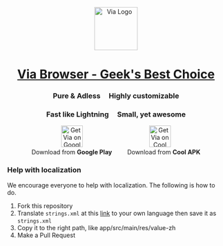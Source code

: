 <div align=center><img src="http://viayoo.com/en/images/logo.png" alt="Via Logo" height="100"/></div>

# <div align=center><a href="http://www.viayoo.com/" title="Via Official Website">Via Browser - Geek's Best Choice</a></div>

### <div align=center>Pure & Adless&nbsp;&nbsp; &nbsp;&nbsp;Highly customizable</div>
### <div align=center>Fast like Lightning&nbsp;&nbsp; &nbsp;&nbsp;Small, yet awesome</div>

<div align=center><a href="https://play.google.com/store/apps/details?id=mark.via.gp" title="Get Via on Google Play"><img src="http://www.gstatic.com/android/market_images/web/favicon_v2.ico" alt="Get Via on Google Play" height="50"/></a>
&nbsp;&nbsp;&nbsp;&nbsp;&nbsp;&nbsp;&nbsp;&nbsp;&nbsp;&nbsp;&nbsp;&nbsp;&nbsp;&nbsp;&nbsp;&nbsp;&nbsp;&nbsp;&nbsp;&nbsp;&nbsp;&nbsp;&nbsp;&nbsp;&nbsp;&nbsp;&nbsp;&nbsp;&nbsp;&nbsp;&nbsp;&nbsp;&nbsp;&nbsp;&nbsp;&nbsp;&nbsp;
<a href="http://www.coolapk.com/apk/mark.via" title="Get Via on Cool APK"><img src="http://www.coolapk.com/static/img/icon.png" alt="Get Via on Cool APK" height="50"/></a></div>

<div align=center>Download from <b>Google Play</b>
&nbsp;&nbsp;&nbsp;&nbsp;&nbsp;&nbsp;&nbsp;
Download from <b>Cool APK</b></div>

### Help with localization

We encourage everyone to help with localization. The following is how to do.

1. Fork this repository
2. Translate ````strings.xml```` at this [link](https://github.com/LakorTi/Via/blob/master/app/src/main/res/values/strings.xml) to your own language then save it as ````strings.xml````
3. Copy it to the right path, like app/src/main/res/value-zh
4. Make a Pull Request
